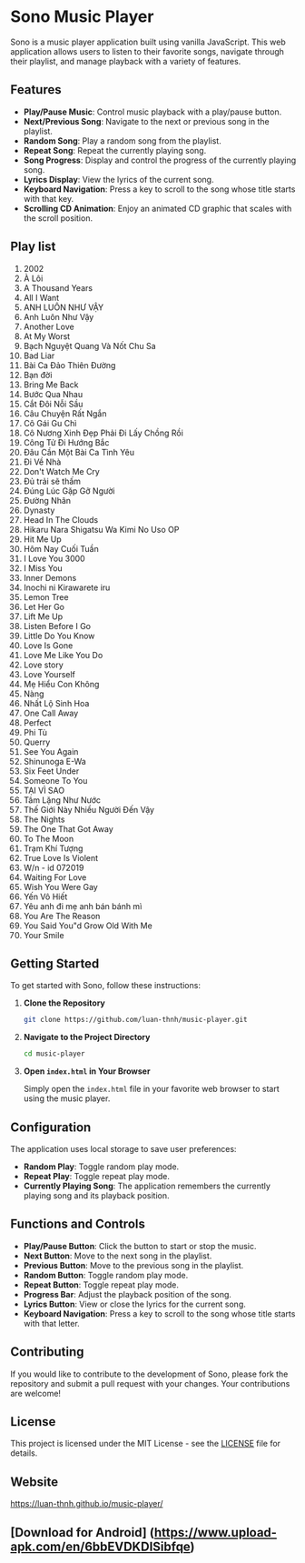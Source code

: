 # Sono Music Player

Sono is a music player application built using vanilla JavaScript. This web application allows users to listen to their favorite songs, navigate through their playlist, and manage playback with a variety of features.

## Features

- **Play/Pause Music**: Control music playback with a play/pause button.
- **Next/Previous Song**: Navigate to the next or previous song in the playlist.
- **Random Song**: Play a random song from the playlist.
- **Repeat Song**: Repeat the currently playing song.
- **Song Progress**: Display and control the progress of the currently playing song.
- **Lyrics Display**: View the lyrics of the current song.
- **Keyboard Navigation**: Press a key to scroll to the song whose title starts with that key.
- **Scrolling CD Animation**: Enjoy an animated CD graphic that scales with the scroll position.

## Play list

1. 2002
2. À Lôi
3. A Thousand Years
4. All I Want
5. ANH LUÔN NHƯ VẬY
6. Anh Luôn Như Vậy
7. Another Love
8. At My Worst
9. Bạch Nguyệt Quang Và Nốt Chu Sa
10. Bad Liar
11. Bài Ca Đảo Thiên Đường
12. Bạn đời
13. Bring Me Back
14. Bước Qua Nhau
15. Cắt Đôi Nỗi Sầu
16. Câu Chuyện Rất Ngắn
17. Cô Gái Gu Chì
18. Cô Nương Xinh Đẹp Phải Đi Lấy Chồng Rồi
19. Công Tử Đi Hướng Bắc
20. Đâu Cần Một Bài Ca Tình Yêu
21. Đi Về Nhà
22. Don't Watch Me Cry
23. Đủ trải sẽ thấm
24. Đúng Lúc Gặp Gỡ Người
25. Đường Nhân
26. Dynasty
27. Head In The Clouds
28. Hikaru Nara Shigatsu Wa Kimi No Uso OP
29. Hit Me Up
30. Hôm Nay Cuối Tuần
31. I Love You 3000
32. I Miss You
33. Inner Demons
34. Inochi ni Kirawarete iru
35. Lemon Tree
36. Let Her Go
37. Lift Me Up
38. Listen Before I Go
39. Little Do You Know
40. Love Is Gone
41. Love Me Like You Do
42. Love story
43. Love Yourself
44. Mẹ Hiểu Con Không
45. Nàng
46. Nhất Lộ Sinh Hoa
47. One Call Away
48. Perfect
49. Phi Tù
50. Querry
51. See You Again
52. Shinunoga E-Wa
53. Six Feet Under
54. Someone To You
55. TẠI VÌ SAO
56. Tâm Lặng Như Nước
57. Thế Giới Này Nhiều Người Đến Vậy
58. The Nights
59. The One That Got Away
60. To The Moon
61. Trạm Khí Tượng
62. True Love Is Violent
63. W/n - id 072019
64. Waiting For Love
65. Wish You Were Gay
66. Yến Vô Hiết
67. Yêu anh đi mẹ anh bán bánh mì
68. You Are The Reason
69. You Said You"d Grow Old With Me
70. Your Smile

## Getting Started

To get started with Sono, follow these instructions:

1. **Clone the Repository**

   ```bash
   git clone https://github.com/luan-thnh/music-player.git
   ```

2. **Navigate to the Project Directory**

   ```bash
   cd music-player
   ```

3. **Open `index.html` in Your Browser**

   Simply open the `index.html` file in your favorite web browser to start using the music player.

## Configuration

The application uses local storage to save user preferences:

- **Random Play**: Toggle random play mode.
- **Repeat Play**: Toggle repeat play mode.
- **Currently Playing Song**: The application remembers the currently playing song and its playback position.

## Functions and Controls

- **Play/Pause Button**: Click the button to start or stop the music.
- **Next Button**: Move to the next song in the playlist.
- **Previous Button**: Move to the previous song in the playlist.
- **Random Button**: Toggle random play mode.
- **Repeat Button**: Toggle repeat play mode.
- **Progress Bar**: Adjust the playback position of the song.
- **Lyrics Button**: View or close the lyrics for the current song.
- **Keyboard Navigation**: Press a key to scroll to the song whose title starts with that letter.

## Contributing

If you would like to contribute to the development of Sono, please fork the repository and submit a pull request with your changes. Your contributions are welcome!

## License

This project is licensed under the MIT License - see the [LICENSE](LICENSE) file for details.

## Website

https://luan-thnh.github.io/music-player/

## [Download for Android] (https://www.upload-apk.com/en/6bbEVDKDISibfqe)